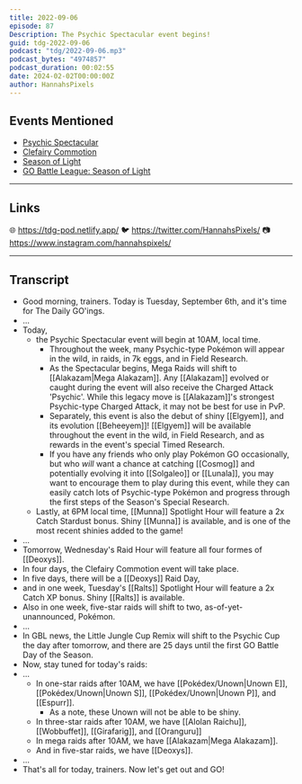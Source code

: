 ```yaml
---
title: 2022-09-06
episode: 87
Description: The Psychic Spectacular event begins!
guid: tdg-2022-09-06
podcast: "tdg/2022-09-06.mp3"
podcast_bytes: "4974857"
podcast_duration: 00:02:55
date: 2024-02-02T00:00:00Z
author: HannahsPixels
---
```


## Events Mentioned

- [Psychic Spectacular](https://pokemongolive.com/en/post/psychic-spectacular-2022/)
- [Clefairy Commotion](https://pokemongolive.com/en/post/clefairy-commotion-2022/)
- [Season of Light](https://pokemongolive.com/en/seasons/light/)
- [GO Battle League: Season of Light](https://pokemongolive.com/en/post/gobattleleague-seasonoflight/)

---

## Links

🌐 https://tdg-pod.netlify.app/
🐦 https://twitter.com/HannahsPixels/
📷 https://www.instagram.com/hannahspixels/

---

## Transcript

- Good morning, trainers. Today is Tuesday, September 6th, and it's time for The Daily GO'ings.
- ...
- Today,
  - the Psychic Spectacular event will begin at 10AM, local time.
    - Throughout the week, many Psychic-type Pokémon will appear in the wild, in raids, in 7k eggs, and in Field Research.
    - As the Spectacular begins, Mega Raids will shift to [[Alakazam|Mega Alakazam]]. Any [[Alakazam]] evolved or caught during the event will also receive the Charged Attack 'Psychic'. While this legacy move is [[Alakazam]]'s strongest Psychic-type Charged Attack, it may not be best for use in PvP.
    - Separately, this event is also the debut of shiny [[Elgyem]], and its evolution [[Beheeyem]]! [[Elgyem]] will be available throughout the event in the wild, in Field Research, and as rewards in the event's special Timed Research.
    - If you have any friends who only play Pokémon GO occasionally, but who _will_ want a chance at catching [[Cosmog]] and potentially evolving it into [[Solgaleo]] or [[Lunala]], you may want to encourage them to play during this event, while they can easily catch lots of Psychic-type Pokémon and progress through the first steps of the Season's Special Research.
  - Lastly, at 6PM local time, [[Munna]] Spotlight Hour will feature a 2x Catch Stardust bonus. Shiny [[Munna]] is available, and is one of the most recent shinies added to the game!
- ...
- Tomorrow, Wednesday's Raid Hour will feature all four formes of [[Deoxys]].
- In four days, the Clefairy Commotion event will take place.
- In five days, there will be a [[Deoxys]] Raid Day,
- and in one week, Tuesday's [[Ralts]] Spotlight Hour will feature a 2x Catch XP bonus. Shiny [[Ralts]] is available.
- Also in one week, five-star raids will shift to two, as-of-yet-unannounced, Pokémon.
- ...
- In GBL news, the Little Jungle Cup Remix will shift to the Psychic Cup the day after tomorrow, and there are 25 days until the first GO Battle Day of the Season.
- Now, stay tuned for today's raids:
- ...
  - In one-star raids after 10AM, we have [[Pokédex/Unown|Unown E]], [[Pokédex/Unown|Unown S]], [[Pokédex/Unown|Unown P]], and [[Espurr]].
    - As a note, these Unown will not be able to be shiny.
  - In three-star raids after 10AM, we have [[Alolan Raichu]], [[Wobbuffet]], [[Girafarig]], and [[Oranguru]]
  - In mega raids after 10AM, we have [[Alakazam|Mega Alakazam]].
  - And in five-star raids, we have [[Deoxys]].
- ...
- That's all for today, trainers. Now let's get out and GO!
